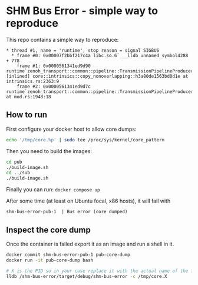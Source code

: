 # SHM Bus Error - simple way to reproduce

This repo contains a simple way to reproduce:

```
* thread #1, name = 'runtime', stop reason = signal SIGBUS
  * frame #0: 0x00007f2bbf217c4a libc.so.6`___lldb_unnamed_symbol4288 + 778
    frame #1: 0x0000561341ed9d90 runtime`zenoh_transport::common::pipeline::TransmissionPipelineProducer::push_zenoh_message::h7c958c9f309b90eb [inlined] core::intrinsics::copy_nonoverlapping::h3a80de1563bd0d1e at intrinsics.rs:2363:9
    frame #2: 0x0000561341ed9d7c runtime`zenoh_transport::common::pipeline::TransmissionPipelineProducer::push_zenoh_message::h7c958c9f309b90eb at mod.rs:1948:18
```


## How to run

First configure your docker host to allow core dumps:


```bash
echo '/tmp/core.%p' | sudo tee /proc/sys/kernel/core_pattern
```

Then you need to build the images:

```bash
cd pub
./build-image.sh
cd ../sub
./build-image.sh
```

Finally you can run: `docker compose up`

After some time (at least on Ubuntu focal, x86 hosts), it will fail with
```
shm-bus-error-pub-1  | Bus error (core dumped)
```

## Inspect the core dump

Once the container is failed export it as an image and run a shell in it.


```bash
docker commit shm-bus-error-pub-1 pub-core-dump
docker run -it pub-core-dump bash

# X is the PID so in your case replace it with the actual name of the file
lldb /shm-bus-error/target/debug/shm-bus-error -c /tmp/core.X
```

